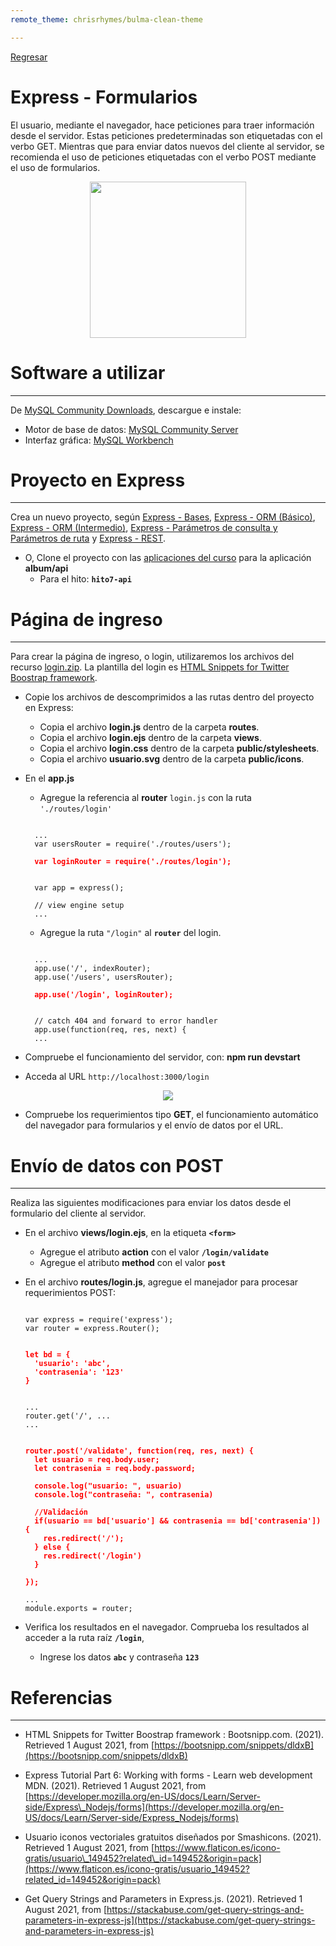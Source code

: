 ```yaml
---
remote_theme: chrisrhymes/bulma-clean-theme

---
```


[Regresar](/DAWM/)

Express - Formularios
=====================

El usuario, mediante el navegador, hace peticiones para traer información desde el servidor. Estas peticiones predeterminadas son etiquetadas con el verbo GET. Mientras que para enviar datos nuevos del cliente al servidor, se recomienda el uso de peticiones etiquetadas con el verbo POST mediante el uso de formularios.

<p align="center">
  <img width="250" src="imagenes/form.jpg">
</p>

Software a utilizar
===================
* * *

De [MySQL Community Downloads](https://dev.mysql.com/downloads/), descargue e instale:
* Motor de base de datos: [MySQL Community Server](https://dev.mysql.com/downloads/mysql/)
* Interfaz gráfica: [MySQL Workbench](https://dev.mysql.com/downloads/workbench/)

Proyecto en Express
===================

* * *

Crea un nuevo proyecto, según [Express - Bases](https://dawfiec.github.io/DAWM/tutoriales/express_bases.html), [Express - ORM (Básico)](https://dawfiec.github.io/DAWM/tutoriales/express_ormbasico.html), [Express - ORM (Intermedio)](https://dawfiec.github.io/DAWM/tutoriales/express_ormintermedio.html), [Express - Parámetros de consulta y Parámetros de ruta](https://dawfiec.github.io/DAWM/tutoriales/express_pcpr.html) y [Express - REST](https://dawfiec.github.io/DAWM/tutoriales/express_rest.html).

* O, Clone el proyecto con las [aplicaciones del curso](https://github.com/DAWFIEC/DAWM-apps) para la aplicación **album/api**
    - Para el hito: **`hito7-api`**


Página de ingreso
=================

* * *

Para crear la página de ingreso, o login, utilizaremos los archivos del recurso [login.zip](archivos/login.zip). La plantilla del login es [HTML Snippets for Twitter Boostrap framework](https://bootsnipp.com/snippets/dldxB).

* Copie los archivos de descomprimidos a las rutas dentro del proyecto en Express:
  + Copia el archivo **login.js** dentro de la carpeta **routes**.
  + Copia el archivo **login.ejs** dentro de la carpeta **views**.
  + Copia el archivo **login.css** dentro de la carpeta **public/stylesheets**.
  + Copia el archivo **usuario.svg** dentro de la carpeta **public/icons**.

* En el **app.js**
  + Agregue la referencia al **router** `login.js` con la ruta `'./routes/login'`

  <pre><code>
    ...
    var usersRouter = require('./routes/users');
    <b style="color:red">
    var loginRouter = require('./routes/login');
    </b>

    var app = express();

    // view engine setup
    ...
  </code></pre>

  + Agregue la ruta `"/login"` al **`router`** del login.

  <pre><code>
    ...
    app.use('/', indexRouter);
    app.use('/users', usersRouter);
    <b style="color:red">
    app.use('/login', loginRouter);
    </b>

    // catch 404 and forward to error handler
    app.use(function(req, res, next) {
    ...
  </code></pre>

* Compruebe el funcionamiento del servidor, con: **npm run devstart**
* Acceda al URL `http://localhost:3000/login` 

<p align="center">
  <img src="imagenes/login.png">
</p>


* Compruebe los requerimientos tipo **GET**, el funcionamiento automático del navegador para formularios y el envío de datos por el URL.


Envío de datos con POST
=======================

* * *

Realiza las siguientes modificaciones para enviar los datos desde el formulario del cliente al servidor.

* En el archivo **views/login.ejs**, en la etiqueta **`<form>`**
  + Agregue el atributo **action** con el valor **`/login/validate`**
  + Agregue el atributo **method** con el valor **`post`**

* En el archivo **routes/login.js**, agregue el manejador para procesar requerimientos POST:
    
  <pre><code>
  var express = require('express');
  var router = express.Router();

  <b style="color:red">
  let bd = {  
    'usuario': 'abc',  
    'contrasenia': '123'  
  }
  </b>
    
  ...  
  router.get('/', ...  
  ...

  <b style="color:red"> 
  router.post('/validate', function(req, res, next) {  
    let usuario = req.body.user;  
    let contrasenia = req.body.password;  
    
    console.log("usuario: ", usuario)  
    console.log("contraseña: ", contrasenia)  
    
    //Validación  
    if(usuario == bd['usuario'] && contrasenia == bd['contrasenia']) {  
      res.redirect('/');  
    } else {  
      res.redirect('/login')  
    }  
    
  });
  </b>
  ...
  module.exports = router;
  </code></pre>

* Verifica los resultados en el navegador. Comprueba los resultados al acceder a la ruta raíz **`/login`**,
  + Ingrese los datos **`abc`** y contraseña **`123`**



Referencias 
===========

* * *

* HTML Snippets for Twitter Boostrap framework : Bootsnipp.com. (2021). Retrieved 1 August 2021, from [https://bootsnipp.com/snippets/dldxB](https://bootsnipp.com/snippets/dldxB)

* Express Tutorial Part 6: Working with forms - Learn web development MDN. (2021). Retrieved 1 August 2021, from [https://developer.mozilla.org/en-US/docs/Learn/Server-side/Express\_Nodejs/forms](https://developer.mozilla.org/en-US/docs/Learn/Server-side/Express_Nodejs/forms)

* Usuario iconos vectoriales gratuitos diseñados por Smashicons. (2021). Retrieved 1 August 2021, from [https://www.flaticon.es/icono-gratis/usuario\_149452?related\_id=149452&origin=pack](https://www.flaticon.es/icono-gratis/usuario_149452?related_id=149452&origin=pack)

* Get Query Strings and Parameters in Express.js. (2021). Retrieved 1 August 2021, from [https://stackabuse.com/get-query-strings-and-parameters-in-express-js](https://stackabuse.com/get-query-strings-and-parameters-in-express-js)